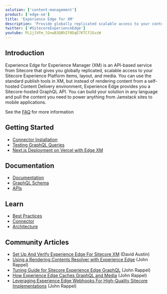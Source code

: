 ```yaml
---
solution: ['content-management']
product: ['edge-xm']
title: 'Experience Edge for XM'
description: 'Provide globally replicated scalable access to your content managed within Sitecore Experience Manager'
twitter: ['#SitecoreExperienceEdge']
youtube: PL1jJVFm_lGnwB3QBhZf0DqE7KTCfJGvzW
---
```


## Introduction

Experience Edge for Experience Manager (XM) is an API-based service from Sitecore that gives you globally replicated, scalable access to your Sitecore Experience Platform items, layout, and media. You can use the standard publish tools in XM, but instead of rendering content from a self-hosted Content Delivery environment, Experience Edge provides you a Sitecore-hosted GraphQL API. You can build your solution in any language and pull the content you need to power anything from Jamstack sites to mobile applications.

See the [FAQ](https://www.sitecore.com/company/news-events/press-releases/2020/12/sitecore-advances-saas-platform-with-sitecore-experience-edge/faq) for more information

## Getting Started

- [Connector Installation](http://doc.sitecore.com/en/developers/hd/200/sitecore-headless-development/install-and-configure-the-experience-edge-connector.html)
- [Testing GraphQL Queries](http://doc.sitecore.com/en/developers/hd/200/sitecore-headless-development/test-your-queries.html)
- [Next.js Deployment on Vercel with Edge XM](https://doc.sitecore.com/xp/en/developers/hd/200/sitecore-headless-development/walkthrough--deploying-jss-next-js-apps-to-vercel.html)

## Documentation

- [Documentation](http://doc.sitecore.com/en/developers/hd/200/sitecore-headless-development/sitecore-experience-edge-for-xm.html)
- [GraphQL Schema](http://doc.sitecore.com/en/developers/hd/200/sitecore-headless-development/the-experience-edge-schema.html)
- [APIs](http://doc.sitecore.com/en/developers/hd/200/sitecore-headless-development/experience-edge-for-xm-apis.html)

## Learn

- [Best Practices](http://doc.sitecore.com/en/developers/hd/200/sitecore-headless-development/experience-edge-for-xm-best-practices.html)
- [Connector](http://doc.sitecore.com/en/developers/hd/200/sitecore-headless-development/the-experience-edge-connector.html)
- [Architecture](http://doc.sitecore.com/en/developers/hd/200/sitecore-headless-development/the-architecture-of-sitecore-experience-edge-for-xm.html)

## Community Articles
- [Set Up And Verify Experience Edge For Sitecore XM](https://www.getfishtank.com/blog/set-up-and-verify-experience-edge-for-sitecore-xm) (David Austin)
- [Using a Rendering Contents Resolver with Experience Edge](https://sitecorerap.wordpress.com/2023/01/24/using-a-rendering-contents-resolver-with-experience-edge/) (John Rappel)
- [Tuning Guide for Sitecore Experience Edge GraphQL](https://sitecorerap.wordpress.com/2023/03/02/tuning-guide-for-sitecore-experience-edge-graphql/) (John Rappel)
- [How Experience Edge Caches GraphQL and Media](https://sitecorerap.wordpress.com/2023/03/10/how-experience-edge-caches-graphql-and-media/) (John Rappel)
- [Leveraging Experience Edge Webhooks For High-Quality Sitecore Implementations](https://sitecorerap.wordpress.com/2023/06/16/leveraging-experience-edge-webhooks-for-high-quality-sitecore-implementations/) (John Rappel)
